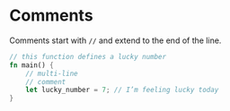 # Comments

Comments start with `//` and extend to the end of the line.

```rust
// this function defines a lucky number
fn main() {
    // multi-line
    // comment
    let lucky_number = 7; // I’m feeling lucky today
}
```
